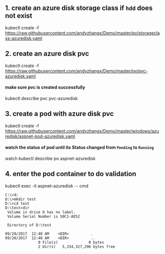 ## 1. create an azure disk storage class if `hdd` does not exist
kubectl create -f https://raw.githubusercontent.com/andyzhangx/Demo/master/pv/storageclass-azuredisk.yaml

## 2. create an azure disk pvc
kubectl create -f https://raw.githubusercontent.com/andyzhangx/Demo/master/pv/pvc-azuredisk.yaml
#### make sure pvc is created successfully
kubectl describe pvc pvc-azuredisk

## 3. create a pod with azure disk pvc
kubectl create -f https://raw.githubusercontent.com/andyzhangx/Demo/master/windows/azuredisk/aspnet-pod-azuredisk.yaml
#### watch the status of pod until its Status changed from `Pending` to `Running`
watch kubectl describe po aspnet-azuredisk

## 4. enter the pod container to do validation
kubectl exec -it aspnet-azuredisk -- cmd

```
C:\>d:
D:\>mkdir test
D:\>cd test
D:\test>dir
 Volume in drive D has no label.
 Volume Serial Number is 50C1-AE52

 Directory of D:\test

09/20/2017  12:40 AM    <DIR>          .
09/20/2017  12:40 AM    <DIR>          ..
               0 File(s)              0 bytes
               2 Dir(s)   5,334,327,296 bytes free
```




